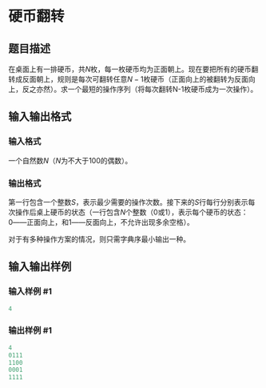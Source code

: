 # 硬币翻转

## 题目描述

在桌面上有一排硬币，共$N$枚，每一枚硬币均为正面朝上。现在要把所有的硬币翻转成反面朝上，规则是每次可翻转任意$N-1$枚硬币（正面向上的被翻转为反面向上，反之亦然）。求一个最短的操作序列（将每次翻转N-1枚硬币成为一次操作）。

## 输入输出格式

### 输入格式

一个自然数$N$（$N$为不大于$100$的偶数）。

### 输出格式

第一行包含一个整数$S$，表示最少需要的操作次数。接下来的$S$行每行分别表示每次操作后桌上硬币的状态（一行包含$N$个整数（$0$或$1$），表示每个硬币的状态：$0$――正面向上，和$1$――反面向上，不允许出现多余空格）。

对于有多种操作方案的情况，则只需字典序最小输出一种。

## 输入输出样例

### 输入样例 #1

```cpp
4
```


### 输出样例 #1

```cpp
4
0111
1100
0001
1111

```
